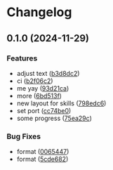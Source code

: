# Changelog

## 0.1.0 (2024-11-29)


### Features

* adjust text ([b3d8dc2](https://github.com/LunchTimeCode/me/commit/b3d8dc259a5714d1f70caab421070ef4d2bf94f2))
* ci ([b2f06c2](https://github.com/LunchTimeCode/me/commit/b2f06c2188410de17e50c49864f6aeba8600fffb))
* me yay ([93d21ca](https://github.com/LunchTimeCode/me/commit/93d21ca0d8662724ed9b4ce874135f102f5258b2))
* more ([6bd513f](https://github.com/LunchTimeCode/me/commit/6bd513f6fbee24e1a2021e1e51dac097ebcd82f5))
* new layout for skills ([798edc6](https://github.com/LunchTimeCode/me/commit/798edc60de8d6befd350a00d64400bcddbfb87f8))
* set port ([cc74be0](https://github.com/LunchTimeCode/me/commit/cc74be074b4e627e0ced533b01b109a073e6cc7c))
* some progress ([75ea29c](https://github.com/LunchTimeCode/me/commit/75ea29c91d9a593803b9c07b5c9fcb19fd8bd73f))


### Bug Fixes

* format ([0065447](https://github.com/LunchTimeCode/me/commit/0065447b175a93acda73f0dd635efe381ec3268f))
* format ([5cde682](https://github.com/LunchTimeCode/me/commit/5cde682b5c3732ca46384c9f3ae21c6936c11fb6))
